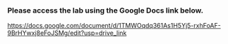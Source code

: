 ### Please access the lab using the Google Docs link below.
https://docs.google.com/document/d/1TMWOqdq361As1H5Yj5-rxhFoAF-9BrHYwxj8eFoJSMg/edit?usp=drive_link
